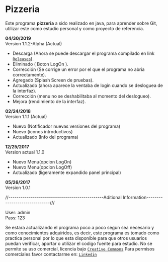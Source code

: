 # Pizzeria
Este programa **pizzeria** a sido realizado en java, para aprender sobre Git, utilizar este como estudio personal y como proyecto de referencia.

**04/30/2019**  
Version 1.1.2-Alpha (Actual)
* Descarga (Ahora se puede descargar el programa compilado en link [`Releases`](https://github.com/mirlino/My_java_repository/releases)).
* Eliminado ( Boton LogOn ).
* Corrección (Se corrige un error por el que el programa no abria correctamente).
* Agregado (Splash Screen de pruebas).
* Actualizado (ahora aparece la ventaba de login cuando se desloguea de la interfaz).
* Corrección (menu no se deshabilitaba al momento del deslogueo).
* Mejora (rendimiento de la interfaz).

**02/24/2018**  
Version 1.1.1 (Actual)
* Nuevo (Notificador nuevas versiones del programa)
* Nuevo (iconos introductivos)
* Actualizado (Info del programa)

**12/25/2017**  
Version actual 1.1.0
* Nuevo Menu(opcion LogOn)
* Nuevo Menu(opcion LogOff)
* Actualizado (ligeramente expandido panel principal)

**05/26/2017**  
Version 1.0.1

//-----------------------------------------------Aditional Information------------------------------///

User: admin  
Pass: 123

Se estara actualizando el programa poco a poco segun sea necesario y como conocimientos adquiridos, es decir, este programa es tomado como practica personal por lo que esta disponible para que otros usuarios puedan verificar, aportar o utilizar el codigo fuente para estudio. No se permite su uso comercial, licencia bajo [`Creative Commons`](https://creativecommons.org/licenses/by-nc-sa/4.0/legalcode.es) Para permisos comerciales favor contactarme en: [`Linkedin`](https://www.linkedin.com/in/mirlino-andres-marinez-olivero/)


